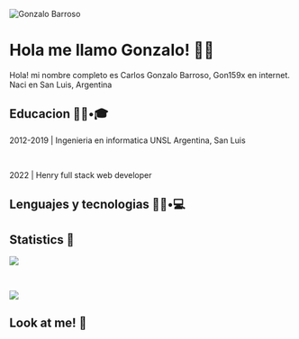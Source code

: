 ![Gonzalo Barroso](https://user-images.githubusercontent.com/49082107/197913291-9927a787-b78b-4bd7-b64a-34171ecd621f.gif)





# Hola me llamo Gonzalo! 👋🏻

Hola! mi nombre completo es Carlos Gonzalo Barroso, Gon159x en internet. Naci en San Luis, Argentina




## Educacion 👨🏻•🎓

2012-2019 | Ingenieria en informatica UNSL Argentina, San Luis

​

2022 | Henry full stack web developer

## Lenguajes y tecnologias 👨🏻•💻


## Statistics 🧐

![](https://github-readme-stats.vercel.app/api?username=fcoterroba)

​

![](https://github-readme-stats.vercel.app/api/top-langs/?username=fcoterroba&layout=compact)

## Look at me! 👀

<a href="https://www.fcoterroba.com" target="_blank">
